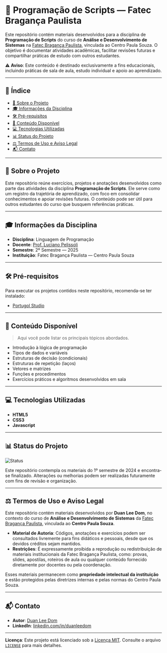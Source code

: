 # 📘 Programação de Scripts — Fatec Bragança Paulista

Este repositório contém materiais desenvolvidos para a disciplina de **Programação de Scripts** do curso de **Análise e Desenvolvimento de Sistemas** na [Fatec Bragança Paulista](https://fatecbraganca.cps.sp.gov.br/), vinculada ao Centro Paula Souza. O objetivo é documentar atividades acadêmicas, facilitar revisões futuras e compartilhar práticas de estudo com outros estudantes.

⚠️ **Aviso**: Este conteúdo é destinado exclusivamente a fins educacionais, incluindo práticas de sala de aula, estudo individual e apoio ao aprendizado.

---

## 📑 Índice

* [📖 Sobre o Projeto](#📖-sobre-o-projeto)
* [🎓 Informações da Disciplina](#🎓-informações-da-disciplina)
* [🛠️ Pré-requisitos](#🛠️-pré-requisitos)
* [📂 Conteúdo Disponível](#📂-conteúdo-disponível)
* [💻 Tecnologias Utilizadas](#💻-tecnologias-utilizadas)
* [📊 Status do Projeto](#📊-status-do-projeto)
* [⚖️ Termos de Uso e Aviso Legal](#⚖️-termos-de-uso-e-aviso-legal)
* [📬 Contato](#📬-contato)

---

## 📖 Sobre o Projeto

Este repositório reúne exercícios, projetos e anotações desenvolvidos como parte das atividades da disciplina **Programação de Scripts**. Ele serve como um registro da trajetória de aprendizado, com foco em consolidar conhecimentos e apoiar revisões futuras. O conteúdo pode ser útil para outros estudantes do curso que busquem referências práticas.

---

## 🎓 Informações da Disciplina

* **Disciplina**: Linguagem de Programação
* **Docente**: [Prof. Luciano Pelissoli](https://fatecbraganca.cps.sp.gov.br/professores/)
* **Semestre**: 2º Semestre — 2025
* **Instituição**: Fatec Bragança Paulista — Centro Paula Souza

---

## 🛠️ Pré-requisitos

Para executar os projetos contidos neste repositório, recomenda-se ter instalado:

* [Portugol Studio](https://univali-lite.github.io/Portugol-Studio/)

---

## 📂 Conteúdo Disponível

> Aqui você pode listar os principais tópicos abordados.

* Introdução à lógica de programação
* Tipos de dados e variáveis
* Estruturas de decisão (condicionais)
* Estruturas de repetição (laços)
* Vetores e matrizes
* Funções e procedimentos
* Exercícios práticos e algoritmos desenvolvidos em sala

---

## 💻 Tecnologias Utilizadas

* **HTML5**
* **CSS3**
* **Javascript**

---

## 📊 Status do Projeto

![Status](https://img.shields.io/badge/status-Finalizado-blue)

Este repositório contempla os materiais do 1º semestre de 2024 e encontra-se finalizado. Alterações ou melhorias podem ser realizadas futuramente com fins de revisão e organização.

---

## ⚖️ Termos de Uso e Aviso Legal

Este repositório contém materiais desenvolvidos por **Duan Lee Dom**, no contexto do curso de **Análise e Desenvolvimento de Sistemas** da [Fatec Bragança Paulista](https://fatecbraganca.cps.sp.gov.br/), vinculada ao **Centro Paula Souza**.

* **Material de Autoria**: Códigos, anotações e exercícios podem ser consultados livremente para fins didáticos e pessoais, desde que os devidos créditos sejam mantidos.
* **Restrições**: É expressamente proibida a reprodução ou redistribuição de materiais institucionais da Fatec Bragança Paulista, como: provas, slides, apostilas, roteiros de aula ou qualquer conteúdo fornecido diretamente por docentes ou pela coordenação.

Esses materiais permanecem como **propriedade intelectual da instituição** e estão protegidos pelas diretrizes internas e pelas normas do Centro Paula Souza.

---

## 📬 Contato

* **Autor**: [Duan Lee Dom](https://github.com/DuanLeeDom)
* **LinkedIn**: [linkedin.com/in/duanleedom](https://www.linkedin.com/in/duanleedom/)

---

**Licença**: Este projeto está licenciado sob a [Licença MIT](LICENSE). Consulte o arquivo [`LICENSE`](LICENSE) para mais detalhes.
